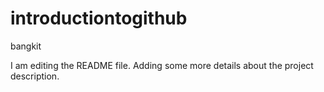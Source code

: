 # introductiontogithub
bangkit

I am editing the README file. Adding some more details about the project description.
